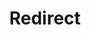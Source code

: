 ﻿---
layout: src/layouts/Redirect.astro
title: Redirect
redirect: https://octopus.com/docs/deployments/terraform/index
pubDate:  2023-01-01
navSearch: false
navSitemap: false
navMenu: false
---
